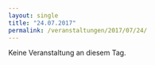 ```yaml
---
layout: single
title: "24.07.2017"
permalink: /veranstaltungen/2017/07/24/
---
```


Keine Veranstaltung an diesem Tag.
